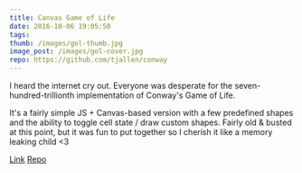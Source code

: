 ```yaml
---
title: Canvas Game of Life
date: 2016-10-06 19:05:50
tags:
thumb: /images/gol-thumb.jpg
image_post: /images/gol-cover.jpg
repo: https://github.com/tjallen/conway
---
```


I heard the internet cry out. Everyone was desperate for the seven-hundred-trillionth implementation of Conway's Game of Life. 

It's a fairly simple JS + Canvas-based version with a few predefined shapes and the ability to toggle cell state / draw custom shapes. Fairly old & busted at this point, but it was fun to put together so I cherish it like a memory leaking child <3

[Link](http://thomjamesallen.com/projects/conway/)
[Repo](https://github.com/tjallen/conway)